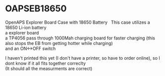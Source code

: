 # OAPSEB18650  
OpenAPS Explorer Board Case with 18650 Battery  
This case utilizes a 18650 Li-ion battery  
a explorer board  
a TP4056 pass through 1000Mah charging board for faster charging (this also stops the EB from getting hotter while charging)  
and an ON<->OFF switch  
  
  I haven't printed this yet (I don't have a printer, so have to order online), so I dont know if it all fits together correclty  
  (It should all the measurments are correct)  
